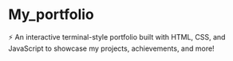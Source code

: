 # My_portfolio
⚡ An interactive terminal-style portfolio built with HTML, CSS, and JavaScript to showcase my projects, achievements, and more!
